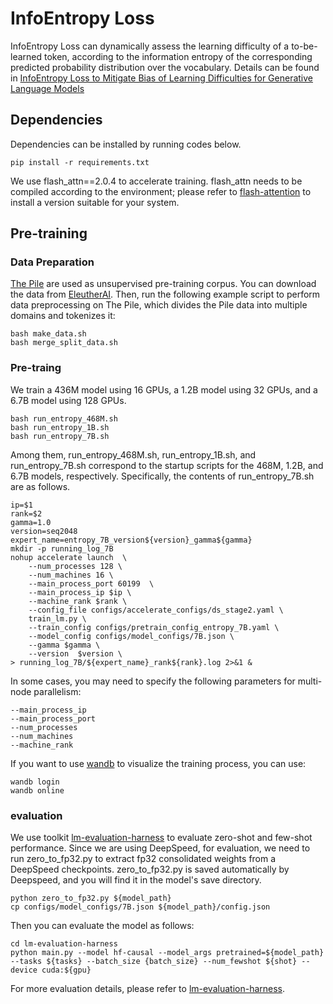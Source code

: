 # InfoEntropy Loss
InfoEntropy Loss can dynamically assess the learning difficulty of a to-be-learned token, according to the information entropy of the corresponding predicted probability distribution over the vocabulary. Details can be found in [InfoEntropy Loss to Mitigate Bias of Learning Difficulties for Generative Language Models](https://arxiv.org/abs/2310.19531)

## Dependencies

Dependencies can be installed by running codes below. 
```
pip install -r requirements.txt
```
We use flash_attn==2.0.4 to accelerate training. flash_attn needs to be compiled according to the environment; please refer to [flash-attention](https://github.com/Dao-AILab/flash-attention) to install a version suitable for your system.

## Pre-training

### Data Preparation

[The Pile](https://arxiv.org/abs/2101.00027) are used as unsupervised pre-training corpus. You can download the data from [EleutherAI](https://pile.eleuther.ai). Then, run the following example script to perform data preprocessing on The Pile, which divides the Pile data into multiple domains and tokenizes it:

```
bash make_data.sh
bash merge_split_data.sh
```

### Pre-traing

We train a 436M model using 16 GPUs, a 1.2B model using 32 GPUs, and a 6.7B model using 128 GPUs.
```
bash run_entropy_468M.sh 
bash run_entropy_1B.sh
bash run_entropy_7B.sh
```
Among them, run_entropy_468M.sh, run_entropy_1B.sh, and run_entropy_7B.sh correspond to the startup scripts for the 468M, 1.2B, and 6.7B models, respectively. Specifically, the contents of run_entropy_7B.sh are as follows.
```
ip=$1
rank=$2
gamma=1.0
version=seq2048
expert_name=entropy_7B_version${version}_gamma${gamma}
mkdir -p running_log_7B
nohup accelerate launch  \
    --num_processes 128 \
    --num_machines 16 \
    --main_process_port 60199  \
    --main_process_ip $ip \
    --machine_rank $rank \
    --config_file configs/accelerate_configs/ds_stage2.yaml \
    train_lm.py \
    --train_config configs/pretrain_config_entropy_7B.yaml \
    --model_config configs/model_configs/7B.json \
    --gamma $gamma \
    --version  $version \
> running_log_7B/${expert_name}_rank${rank}.log 2>&1 &

```
In some cases, you may need to specify the following parameters for multi-node parallelism:
```
--main_process_ip
--main_process_port
--num_processes
--num_machines
--machine_rank
```

If you want to use [wandb](https://wandb.ai/) to visualize the training process, you can use:
```
wandb login
wandb online
```

### evaluation

We use toolkit [lm-evaluation-harness](https://github.com/EleutherAI/lm-evaluation-harness) to evaluate zero-shot and few-shot performance. Since we are using DeepSpeed, for evaluation, we need to run zero_to_fp32.py to extract fp32 consolidated weights from a DeepSpeed checkpoints. zero_to_fp32.py is saved automatically by Deepspeed, and you will find it in the model's save directory.
```
python zero_to_fp32.py ${model_path}
cp configs/model_configs/7B.json ${model_path}/config.json
```
Then you can evaluate the model as follows:
```
cd lm-evaluation-harness
python main.py --model hf-causal --model_args pretrained=${model_path} --tasks ${tasks} --batch_size {batch_size} --num_fewshot ${shot} --device cuda:${gpu} 
```
For more evaluation details, please refer to [lm-evaluation-harness](https://github.com/EleutherAI/lm-evaluation-harness).